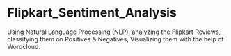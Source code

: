 # Flipkart_Sentiment_Analysis
Using Natural Language Processing (NLP), analyzing the Flipkart Reviews, classifying them on Positives &amp; Negatives, Visualizing them with the help of Wordcloud.
